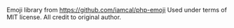 Emoji library from https://github.com/iamcal/php-emoji
Used under terms of MIT license. All credit to original author.